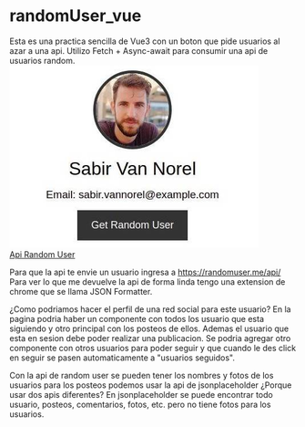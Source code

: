 # randomUser_vue

Esta es una practica sencilla de Vue3 con un boton que pide usuarios al azar a una api.
Utilizo Fetch + Async-await para consumir una api de usuarios random.
<br>
<img src="./randomUser.jpg">
<br>
<a href="https://randomuser.me/">Api Random User</a>

Para que la api te envie un usuario ingresa a https://randomuser.me/api/
Para ver lo que me devuelve la api de forma linda tengo una extension de chrome que se llama JSON Formatter.

¿Como podriamos hacer el perfil de una red social para este usuario?
En la pagina podria haber un componente con todos los usuario que esta siguiendo
y otro principal con los posteos de ellos. Ademas el usuario que esta en sesion debe poder realizar una publicacion.
Se podria agregar otro componente con otros usuarios para poder seguir
y que cuando le des click en seguir se pasen automaticamente a "usuarios seguidos".

Con la api de random user se pueden tener los nombres y fotos de los usuarios
para los posteos podemos usar la api de jsonplaceholder
¿Porque usar dos apis diferentes?
En jsonplaceholder se puede encontrar todo usuario, posteos, comentarios, fotos, etc.
pero no tiene fotos para los usuarios.
